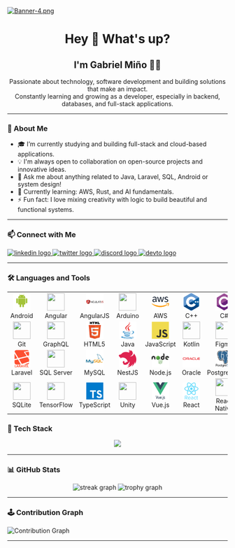 [![Banner-4.png](https://i.postimg.cc/Wb95YPT3/Banner-4.png)](https://postimg.cc/hfd8h6JW)

<h1 align="center">Hey 👋 What's up?</h1>

<h2 align="center">I'm Gabriel Miño 👨‍💻</h2>

<p align="center">
  Passionate about technology, software development and building solutions that make an impact. <br>
  Constantly learning and growing as a developer, especially in backend, databases, and full-stack applications.
</p>

---

### 🧭 About Me

- 🎓 I’m currently studying and building full-stack and cloud-based applications.
- 💡 I'm always open to collaboration on open-source projects and innovative ideas.
- 💬 Ask me about anything related to Java, Laravel, SQL, Android or system design!
- 🌱 Currently learning: AWS, Rust, and AI fundamentals.
- ⚡ Fun fact: I love mixing creativity with logic to build beautiful and functional systems.

---

### 📫 Connect with Me

<div align="left">
  <a href="https://www.linkedin.com/in/your-profile-link" target="_blank">
    <img src="https://img.shields.io/static/v1?message=LinkedIn&logo=linkedin&label=&color=0077B5&logoColor=white&labelColor=&style=for-the-badge" height="25" alt="linkedin logo" />
  </a>
  <a href="https://twitter.com/your-profile-link" target="_blank">
    <img src="https://img.shields.io/static/v1?message=Twitter&logo=twitter&label=&color=1DA1F2&logoColor=white&labelColor=&style=for-the-badge" height="25" alt="twitter logo" />
  </a>
  <a href="https://discordapp.com/users/your-id" target="_blank">
    <img src="https://img.shields.io/static/v1?message=Discord&logo=discord&label=&color=7289DA&logoColor=white&labelColor=&style=for-the-badge" height="25" alt="discord logo" />
  </a>
  <a href="https://dev.to/your-profile" target="_blank">
    <img src="https://img.shields.io/static/v1?message=dev.to&logo=dev.to&label=&color=0A0A0A&logoColor=white&labelColor=&style=for-the-badge" height="25" alt="devto logo" />
  </a>
</div>

---

### 🛠️ Languages and Tools

<table align="center">
  <!-- Fila 1 -->
  <tr>
    <td align="center"><img src="https://raw.githubusercontent.com/devicons/devicon/master/icons/android/android-original-wordmark.svg" width="40" height="40" /><br>Android</td>
    <td align="center"><img src="https://angular.io/assets/images/logos/angular/angular.svg" width="40" height="40" /><br>Angular</td>
    <td align="center"><img src="https://raw.githubusercontent.com/devicons/devicon/master/icons/angularjs/angularjs-original-wordmark.svg" width="40" height="40" /><br>AngularJS</td>
    <td align="center"><img src="https://cdn.worldvectorlogo.com/logos/arduino-1.svg" width="40" height="40" /><br>Arduino</td>
    <td align="center"><img src="https://raw.githubusercontent.com/devicons/devicon/master/icons/amazonwebservices/amazonwebservices-original-wordmark.svg" width="40" height="40" /><br>AWS</td>
    <td align="center"><img src="https://raw.githubusercontent.com/devicons/devicon/master/icons/cplusplus/cplusplus-original.svg" width="40" height="40" /><br>C++</td>
    <td align="center"><img src="https://raw.githubusercontent.com/devicons/devicon/master/icons/csharp/csharp-original.svg" width="40" height="40" /><br>C#</td>
    <td align="center"><img src="https://raw.githubusercontent.com/devicons/devicon/master/icons/css3/css3-original-wordmark.svg" width="40" height="40" /><br>CSS3</td>
    <td align="center"><img src="https://raw.githubusercontent.com/devicons/devicon/master/icons/dot-net/dot-net-original-wordmark.svg" width="40" height="40" /><br>.NET</td>
  </tr>

  <!-- Fila 2 -->
  <tr>
    <td align="center"><img src="https://www.vectorlogo.zone/logos/git-scm/git-scm-icon.svg" width="40" height="40" /><br>Git</td>
    <td align="center"><img src="https://www.vectorlogo.zone/logos/graphql/graphql-icon.svg" width="40" height="40" /><br>GraphQL</td>
    <td align="center"><img src="https://raw.githubusercontent.com/devicons/devicon/master/icons/html5/html5-original-wordmark.svg" width="40" height="40" /><br>HTML5</td>
    <td align="center"><img src="https://raw.githubusercontent.com/devicons/devicon/master/icons/java/java-original.svg" width="40" height="40" /><br>Java</td>
    <td align="center"><img src="https://raw.githubusercontent.com/devicons/devicon/master/icons/javascript/javascript-original.svg" width="40" height="40" /><br>JavaScript</td>
    <td align="center"><img src="https://www.vectorlogo.zone/logos/kotlinlang/kotlinlang-icon.svg" width="40" height="40" /><br>Kotlin</td>
    <td align="center"><img src="https://www.vectorlogo.zone/logos/figma/figma-icon.svg" width="40" height="40" /><br>Figma</td>
    <td align="center"><img src="https://www.vectorlogo.zone/logos/framer/framer-icon.svg" width="40" height="40" /><br>Framer</td>
    <td align="center"><img src="https://www.vectorlogo.zone/logos/google_cloud/google_cloud-icon.svg" width="40" height="40" /><br>GCP</td>
  </tr>

  <!-- Fila 3 -->
  <tr>
    <td align="center"><img src="https://raw.githubusercontent.com/devicons/devicon/master/icons/laravel/laravel-plain-wordmark.svg" width="40" height="40" /><br>Laravel</td>
    <td align="center"><img src="https://www.svgrepo.com/show/303229/microsoft-sql-server-logo.svg" width="40" height="40" /><br>SQL Server</td>
    <td align="center"><img src="https://raw.githubusercontent.com/devicons/devicon/master/icons/mysql/mysql-original-wordmark.svg" width="40" height="40" /><br>MySQL</td>
    <td align="center"><img src="https://raw.githubusercontent.com/devicons/devicon/master/icons/nestjs/nestjs-plain.svg" width="40" height="40" /><br>NestJS</td>
    <td align="center"><img src="https://raw.githubusercontent.com/devicons/devicon/master/icons/nodejs/nodejs-original-wordmark.svg" width="40" height="40" /><br>Node.js</td>
    <td align="center"><img src="https://raw.githubusercontent.com/devicons/devicon/master/icons/oracle/oracle-original.svg" width="40" height="40" /><br>Oracle</td>
    <td align="center"><img src="https://raw.githubusercontent.com/devicons/devicon/master/icons/postgresql/postgresql-original-wordmark.svg" width="40" height="40" /><br>PostgreSQL</td>
    <td align="center"><img src="https://raw.githubusercontent.com/devicons/devicon/master/icons/python/python-original.svg" width="40" height="40" /><br>Python</td>
    <td align="center"><img src="https://upload.wikimedia.org/wikipedia/commons/0/0b/Qt_logo_2016.svg" width="40" height="40" /><br>Qt</td>
  </tr>

  <!-- Fila 4 -->
  <tr>
    <td align="center"><img src="https://www.vectorlogo.zone/logos/sqlite/sqlite-icon.svg" width="40" height="40" /><br>SQLite</td>
    <td align="center"><img src="https://www.vectorlogo.zone/logos/tensorflow/tensorflow-icon.svg" width="40" height="40" /><br>TensorFlow</td>
    <td align="center"><img src="https://raw.githubusercontent.com/devicons/devicon/master/icons/typescript/typescript-original.svg" width="40" height="40" /><br>TypeScript</td>
    <td align="center"><img src="https://www.vectorlogo.zone/logos/unity3d/unity3d-icon.svg" width="40" height="40" /><br>Unity</td>
    <td align="center"><img src="https://raw.githubusercontent.com/devicons/devicon/master/icons/vuejs/vuejs-original-wordmark.svg" width="40" height="40" /><br>Vue.js</td>
    <td align="center"><img src="https://raw.githubusercontent.com/devicons/devicon/master/icons/react/react-original-wordmark.svg" width="40" height="40" /><br>React</td>
    <td align="center"><img src="https://reactnative.dev/img/header_logo.svg" width="40" height="40" /><br>React Native</td>
    <td align="center"><img src="https://raw.githubusercontent.com/devicons/devicon/master/icons/ruby/ruby-original.svg" width="40" height="40" /><br>Ruby</td>
  </tr>

</table>



### 🚀 Tech Stack

<div align="center">
  <img src="https://skillicons.dev/icons?i=ts,react,tailwind,nextjs,graphql,go,py,aws,nestjs,rust" height="60" />
</div>

---

### 📊 GitHub Stats

<div align="center">
  <img src="https://streak-stats.demolab.com?user=your-username&locale=en&mode=daily&theme=dracula&hide_border=false&border_radius=5&order=3" height="150" alt="streak graph" />
  <img src="https://github-profile-trophy.vercel.app/?username=your-username&theme=dracula&no-bg=false&no-frame=false&column=3&margin-w=8&margin-h=8" height="150" alt="trophy graph" />
</div>

---

### 🕹️ Contribution Graph

<picture>
  <source media="(prefers-color-scheme: dark)" srcset="https://raw.githubusercontent.com/your-username/your-username/output/pacman-contribution-graph-dark.svg">
  <source media="(prefers-color-scheme: light)" srcset="https://raw.githubusercontent.com/your-username/your-username/output/pacman-contribution-graph.svg">
  <img alt="Contribution Graph" src="https://raw.githubusercontent.com/your-username/your-username/output/pacman-contribution-graph.svg">
</picture>

---

